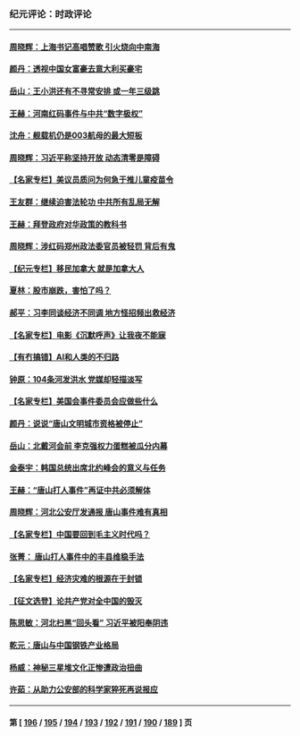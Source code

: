 ### 纪元评论：时政评论
---
#### [周晓辉：上海书记高唱赞歌 引火烧向中南海](../../pages/nsc1025/n13767399.md) 
#### [颜丹：透视中国女富豪去意大利买豪宅](../../pages/nsc1025/n13767381.md) 
#### [岳山：王小洪还有不寻常安排 或一年三级跳](../../pages/nsc1025/n13767350.md) 
#### [王赫：河南红码事件与中共“数字极权”](../../pages/nsc1025/n13767216.md) 
#### [沈舟：舰载机仍是003航母的最大短板](../../pages/nsc1025/n13767125.md) 
#### [周晓辉：习近平称坚持开放 动态清零是障碍](../../pages/nsc1025/n13766902.md) 
#### [【名家专栏】美议员质问为何急于推儿童疫苗令](../../pages/nsc1025/n13766766.md) 
#### [王友群：继续迫害法轮功 中共所有乱局无解](../../pages/nsc1025/n13766412.md) 
#### [王赫：拜登政府对华政策的教科书](../../pages/nsc1025/n13766222.md) 
#### [周晓辉：涉红码郑州政法委官员被轻罚 背后有鬼](../../pages/nsc1025/n13766090.md) 
#### [【纪元专栏】移民加拿大 就是加拿大人](../../pages/nsc1025/n13740942.md) 
#### [夏林：股市崩跌，害怕了吗？](../../pages/nsc1025/n13766098.md) 
#### [郝平：习李同谈经济不同调 地方怪招频出救经济](../../pages/nsc1025/n13766069.md) 
#### [【名家专栏】电影《沉默呼声》让我夜不能寐](../../pages/nsc1025/n13765897.md) 
#### [【有冇搞错】AI和人类的不归路](../../pages/nsc1025/n13765383.md) 
#### [钟原：104条河发洪水 党媒却轻描淡写](../../pages/nsc1025/n13765515.md) 
#### [【名家专栏】美国会事件委员会应做些什么](../../pages/nsc1025/n13765192.md) 
#### [颜丹：说说“唐山文明城市资格被停止”](../../pages/nsc1025/n13765231.md) 
#### [岳山：北戴河会前 李克强权力蛋糕被瓜分内幕](../../pages/nsc1025/n13765241.md) 
#### [金泰宇：韩国总统出席北约峰会的意义与任务](../../pages/nsc1025/n13764989.md) 
#### [王赫：“唐山打人事件”再证中共必须解体](../../pages/nsc1025/n13764774.md) 
#### [周晓辉：河北公安厅发通报 唐山事件难有真相](../../pages/nsc1025/n13764484.md) 
#### [【名家专栏】中国要回到毛主义时代吗？](../../pages/nsc1025/n13764319.md) 
#### [张菁： 唐山打人事件中的丰县维稳手法](../../pages/nsc1025/n13764437.md) 
#### [【名家专栏】经济灾难的根源在于封锁](../../pages/nsc1025/n13763858.md) 
#### [【征文选登】论共产党对全中国的毁灭](../../pages/nsc1025/n13764114.md) 
#### [陈思敏：河北扫黑“回头看” 习近平被阳奉阴违](../../pages/nsc1025/n13764082.md) 
#### [乾元：唐山与中国钢铁产业格局](../../pages/nsc1025/n13764071.md) 
#### [杨威：神秘三星堆文化正惨遭政治扭曲](../../pages/nsc1025/n13763893.md) 
#### [许茹：从助力公安部的科学家猝死再说报应](../../pages/nsc1025/n13763696.md) 

---
#### 第 [ [196](./196.md) / [195](./195.md) / [194](./194.md) / [193](./193.md) / [192](./192.md) / [191](./191.md) / [190](./190.md) / [189](./189.md) ] 页
